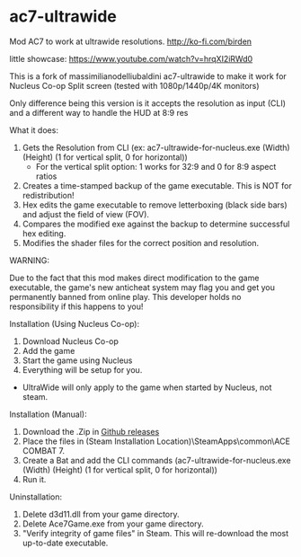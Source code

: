 # ac7-ultrawide
Mod AC7 to work at ultrawide resolutions. http://ko-fi.com/birden

little showcase: https://www.youtube.com/watch?v=hrqXI2iRWd0

This is a fork of massimilianodelliubaldini ac7-ultrawide to make it work for Nucleus Co-op Split screen (tested with 1080p/1440p/4K monitors)

Only difference being this version is it accepts the resolution as input (CLI) and a different way to handle the HUD at 8:9 res

What it does:

1. Gets the Resolution from CLI (ex: ac7-ultrawide-for-nucleus.exe (Width) (Height) (1 for vertical split, 0 for horizontal))
    - For the vertical split option: 1 works for 32:9 and 0 for 8:9 aspect ratios
2. Creates a time-stamped backup of the game executable. This is NOT for redistribution!
3. Hex edits the game executable to remove letterboxing (black side bars) and adjust the field of view (FOV).
4. Compares the modified exe against the backup to determine successful hex editing.
5. Modifies the shader files for the correct position and resolution.

WARNING: 

Due to the fact that this mod makes direct modification to the game executable, 
the game's new anticheat system may flag you and get you permanently banned from online play. 
This developer holds no responsibility if this happens to you! 

Installation (Using Nucleus Co-op): 

1. Download Nucleus Co-op
2. Add the game
3. Start the game using Nucleus
4. Everything will be setup for you.
- UltraWide will only apply to the game when started by Nucleus, not steam.

Installation (Manual): 

1. Download the .Zip in [Github releases](https://github.com/birdenly/ac7-ultrawide/releases/tag/release)
2. Place the files in (Steam Installation Location)\SteamApps\common\ACE COMBAT 7.
3. Create a Bat and add the CLI commands (ac7-ultrawide-for-nucleus.exe (Width) (Height) (1 for vertical split, 0 for horizontal))
4. Run it.

Uninstallation:

1. Delete d3d11.dll from your game directory.
2. Delete Ace7Game.exe from your game directory.
3. "Verify integrity of game files" in Steam. This will re-download the most up-to-date executable.




